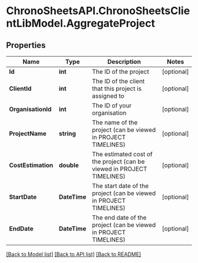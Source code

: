 
# ChronoSheetsAPI.ChronoSheetsClientLibModel.AggregateProject

## Properties

Name | Type | Description | Notes
------------ | ------------- | ------------- | -------------
**Id** | **int** | The ID of the project | [optional] 
**ClientId** | **int** | The ID of the client that this project is assigned to | [optional] 
**OrganisationId** | **int** | The ID of your organisation | [optional] 
**ProjectName** | **string** | The name of the project (can be viewed in PROJECT TIMELINES) | [optional] 
**CostEstimation** | **double** | The estimated cost of the project (can be viewed in PROJECT TIMELINES) | [optional] 
**StartDate** | **DateTime** | The start date of the project (can be viewed in PROJECT TIMELINES) | [optional] 
**EndDate** | **DateTime** | The end date of the project (can be viewed in PROJECT TIMELINES) | [optional] 

[[Back to Model list]](../README.md#documentation-for-models)
[[Back to API list]](../README.md#documentation-for-api-endpoints)
[[Back to README]](../README.md)

